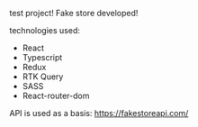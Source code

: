 test project!
Fake store developed!

technologies used:
- React
- Typescript
- Redux
- RTK Query
- SASS
- React-router-dom

API is used as a basis: https://fakestoreapi.com/
